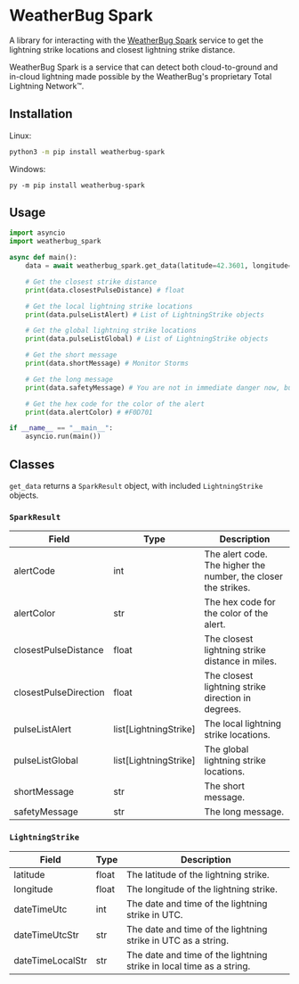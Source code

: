 # WeatherBug Spark

A library for interacting with the [WeatherBug Spark](https://www.weatherbug.com/alerts/spark/) service to get the lightning strike locations and closest lightning strike distance.

WeatherBug Spark is a service that can detect both cloud-to-ground and in-cloud lightning made possible by the WeatherBug's proprietary Total Lightning Network™.

## Installation

Linux:
```bash
python3 -m pip install weatherbug-spark
```

Windows:
```
py -m pip install weatherbug-spark
```

## Usage

```python
import asyncio
import weatherbug_spark

async def main():
    data = await weatherbug_spark.get_data(latitude=42.3601, longitude=-71.0589)

    # Get the closest strike distance
    print(data.closestPulseDistance) # float

    # Get the local lightning strike locations
    print(data.pulseListAlert) # List of LightningStrike objects

    # Get the global lightning strike locations
    print(data.pulseListGlobal) # List of LightningStrike objects

    # Get the short message
    print(data.shortMessage) # Monitor Storms

    # Get the long message
    print(data.safetyMessage) # You are not in immediate danger now, but stay alert and frequently check WeatherBug ...

    # Get the hex code for the color of the alert
    print(data.alertColor) # #F0D701

if __name__ == "__main__":
    asyncio.run(main())
```

## Classes
`get_data` returns a `SparkResult` object, with included `LightningStrike` objects.

### `SparkResult`

| Field                 | Type                  | Description                                                    |
| --------------------- | --------------------- | -------------------------------------------------------------- |
| alertCode             | int                   | The alert code. The higher the number, the closer the strikes. |
| alertColor            | str                   | The hex code for the color of the alert.                       |
| closestPulseDistance  | float                 | The closest lightning strike distance in miles.                |
| closestPulseDirection | float                 | The closest lightning strike direction in degrees.             |
| pulseListAlert        | list[LightningStrike] | The local lightning strike locations.                          |
| pulseListGlobal       | list[LightningStrike] | The global lightning strike locations.                         |
| shortMessage          | str                   | The short message.                                             |
| safetyMessage         | str                   | The long message.                                              |

### `LightningStrike`

| Field            | Type  | Description                                                          |
| ---------------- | ----- | -------------------------------------------------------------------- |
| latitude         | float | The latitude of the lightning strike.                                |
| longitude        | float | The longitude of the lightning strike.                               |
| dateTimeUtc      | int   | The date and time of the lightning strike in UTC.                    |
| dateTimeUtcStr   | str   | The date and time of the lightning strike in UTC as a string.        |
| dateTimeLocalStr | str   | The date and time of the lightning strike in local time as a string. |
